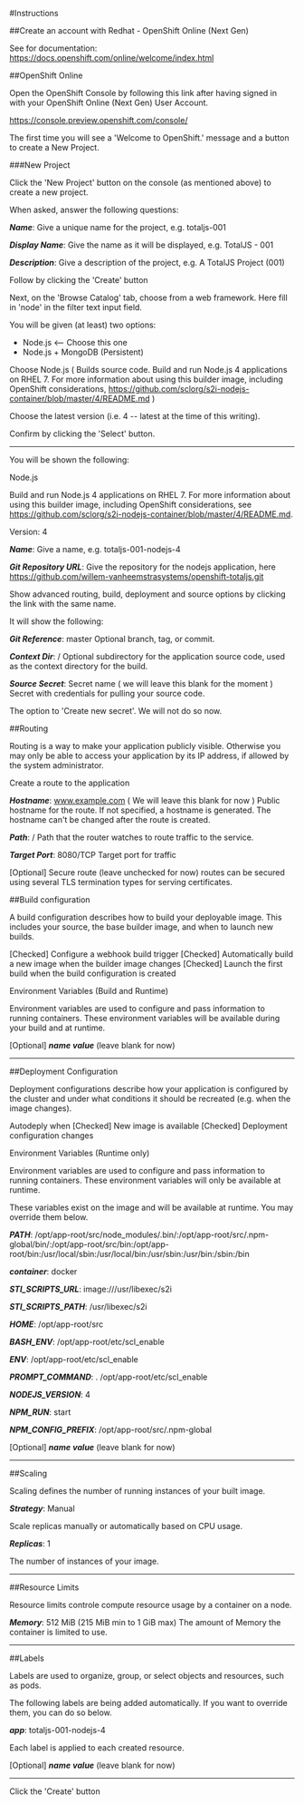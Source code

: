 #Instructions

##Create an account with Redhat - OpenShift Online (Next Gen)

See for documentation: https://docs.openshift.com/online/welcome/index.html

##OpenShift Online

Open the OpenShift Console by following this link after having signed in with your OpenShift Online (Next Gen) User Account.

https://console.preview.openshift.com/console/

The first time you will see a 'Welcome to OpenShift.' message and a button to create a New Project.

###New Project

Click the 'New Project' button on the console (as mentioned above) to create a new project.

When asked, answer the following questions:

***Name***: Give a unique name for the project, e.g. totaljs-001

***Display Name***: Give the name as it will be displayed, e.g. TotalJS - 001

***Description***: Give a description of the project, e.g. A TotalJS Project (001)

Follow by clicking the 'Create' button

Next, on the 'Browse Catalog' tab, choose from a web framework. Here fill in 'node' in the filter text input field.

You will be given (at least) two options:

- Node.js  <-- Choose this one
- Node.js + MongoDB (Persistent)

Choose Node.js ( Builds source code. Build and run Node.js 4 applications on RHEL 7. For more information about using this builder image, including OpenShift considerations, https://github.com/sclorg/s2i-nodejs-container/blob/master/4/README.md ) 

Choose the latest version (i.e. 4 -- latest at the time of this writing).

Confirm by clicking the 'Select' button.
___

You will be shown the following:

Node.js

Build and run Node.js 4 applications on RHEL 7. For more information about using this builder image, including OpenShift considerations, see https://github.com/sclorg/s2i-nodejs-container/blob/master/4/README.md.

Version: 4

***Name***: Give a name, e.g. totaljs-001-nodejs-4

***Git Repository URL***: Give the repository for the nodejs application, here https://github.com/willem-vanheemstrasystems/openshift-totaljs.git

Show advanced routing, build, deployment and source options by clicking the link with the same name.

It will show the following:

***Git Reference***: master
Optional branch, tag, or commit.

***Context Dir***: /
Optional subdirectory for the application source code, used as the context directory for the build.

***Source Secret***: Secret name ( we will leave this blank for the moment )
Secret with credentials for pulling your source code. 

The option to 'Create new secret'. We will not do so now.

##Routing

Routing is a way to make your application publicly visible. Otherwise you may only be able to access your application by its IP address, if allowed by the system administrator.

Create a route to the application

***Hostname***: www.example.com ( We will leave this blank for now )
Public hostname for the route. If not specified, a hostname is generated. The hostname can't be changed after the route is created.

***Path***: /
Path that the router watches to route traffic to the service.

***Target Port***: 8080/TCP
Target port for traffic

[Optional] Secure route (leave unchecked for now)
routes can be secured using several TLS termination types for serving certificates.

##Build configuration

A build configuration describes how to build your deployable image. This includes your source, the base builder image, and when to launch new builds.

[Checked] Configure a webhook build trigger
[Checked] Automatically build a new image when the builder image changes
[Checked] Launch the first build when the build configuration is created

Environment Variables (Build and Runtime)

Environment variables are used to configure and pass information to running containers. These environment variables will be available during your build and at runtime.

[Optional] ***name***  ***value*** (leave blank for now)
___

##Deployment Configuration

Deployment configurations describe how your application is configured by the cluster and under what conditions it should be recreated (e.g. when the image changes).

Autodeply when
[Checked] New image is available
[Checked] Deployment configuration changes

Environment Variables (Runtime only)

Environment variables are used to configure and pass information to running containers. These environment variables will only be available at runtime.

These variables exist on the image and will be available at runtime. You may override them below.

***PATH***: /opt/app-root/src/node_modules/.bin/:/opt/app-root/src/.npm-global/bin/:/opt/app-root/src/bin:/opt/app-root/bin:/usr/local/sbin:/usr/local/bin:/usr/sbin:/usr/bin:/sbin:/bin

***container***: docker

***STI_SCRIPTS_URL***: image:///usr/libexec/s2i

***STI_SCRIPTS_PATH***: /usr/libexec/s2i

***HOME***: /opt/app-root/src

***BASH_ENV***: /opt/app-root/etc/scl_enable

***ENV***: /opt/app-root/etc/scl_enable

***PROMPT_COMMAND***: . /opt/app-root/etc/scl_enable

***NODEJS_VERSION***: 4

***NPM_RUN***: start

***NPM_CONFIG_PREFIX***: /opt/app-root/src/.npm-global

[Optional] ***name***  ***value*** (leave blank for now)
___

##Scaling

Scaling defines the number of running instances of your built image.

***Strategy***: Manual

Scale replicas manually or automatically based on CPU usage.

***Replicas***: 1

The number of instances of your image.
___

##Resource Limits

Resource limits controle compute resource usage by a container on a node.

***Memory***: 512 MiB (215 MiB min to 1 GiB max)
The amount of Memory the container is limited to use.
___

##Labels

Labels are used to organize, group, or select objects and resources, such as pods.

The following labels are being added automatically. If you want to override them, you can do so below.

***app***: totaljs-001-nodejs-4

Each label is applied to each created resource.

[Optional] ***name***  ***value*** (leave blank for now)
___

Click the 'Create' button






